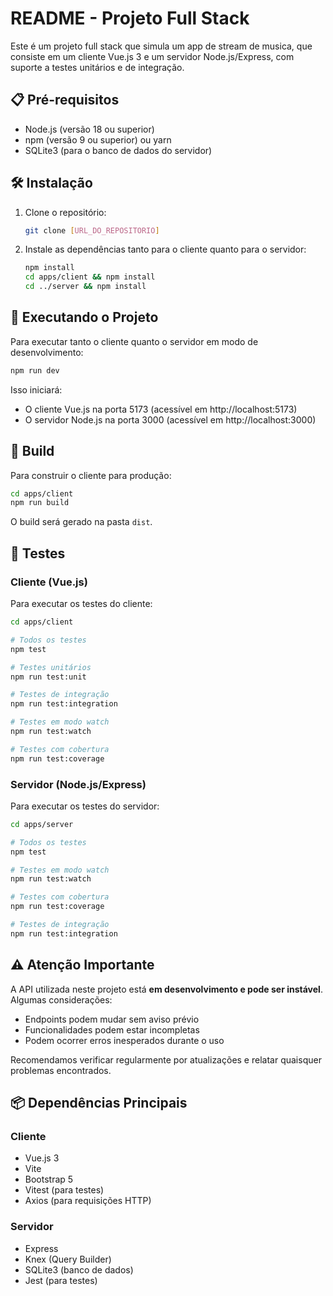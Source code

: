 # README - Projeto Full Stack

Este é um projeto full stack que simula um app de stream de musica, que consiste em um cliente Vue.js 3 e um servidor Node.js/Express, com suporte a testes unitários e de integração.

## 📋 Pré-requisitos

- Node.js (versão 18 ou superior)
- npm (versão 9 ou superior) ou yarn
- SQLite3 (para o banco de dados do servidor)

## 🛠 Instalação

1. Clone o repositório:
   ```bash
   git clone [URL_DO_REPOSITORIO]
   ```

2. Instale as dependências tanto para o cliente quanto para o servidor:
   ```bash
   npm install
   cd apps/client && npm install
   cd ../server && npm install
   ```

## 🚀 Executando o Projeto

Para executar tanto o cliente quanto o servidor em modo de desenvolvimento:

```bash
npm run dev
```

Isso iniciará:
- O cliente Vue.js na porta 5173 (acessível em http://localhost:5173)
- O servidor Node.js na porta 3000 (acessível em http://localhost:3000)

## 🔨 Build

Para construir o cliente para produção:

```bash
cd apps/client
npm run build
```

O build será gerado na pasta `dist`.

## 🧪 Testes

### Cliente (Vue.js)

Para executar os testes do cliente:

```bash
cd apps/client

# Todos os testes
npm test

# Testes unitários
npm run test:unit

# Testes de integração
npm run test:integration

# Testes em modo watch
npm run test:watch

# Testes com cobertura
npm run test:coverage
```

### Servidor (Node.js/Express)

Para executar os testes do servidor:

```bash
cd apps/server

# Todos os testes
npm test

# Testes em modo watch
npm run test:watch

# Testes com cobertura
npm run test:coverage

# Testes de integração
npm run test:integration
```

## ⚠️ Atenção Importante

A API utilizada neste projeto está **em desenvolvimento e pode ser instável**. Algumas considerações:

- Endpoints podem mudar sem aviso prévio
- Funcionalidades podem estar incompletas
- Podem ocorrer erros inesperados durante o uso

Recomendamos verificar regularmente por atualizações e relatar quaisquer problemas encontrados.

## 📦 Dependências Principais

### Cliente
- Vue.js 3
- Vite
- Bootstrap 5
- Vitest (para testes)
- Axios (para requisições HTTP)

### Servidor
- Express
- Knex (Query Builder)
- SQLite3 (banco de dados)
- Jest (para testes)